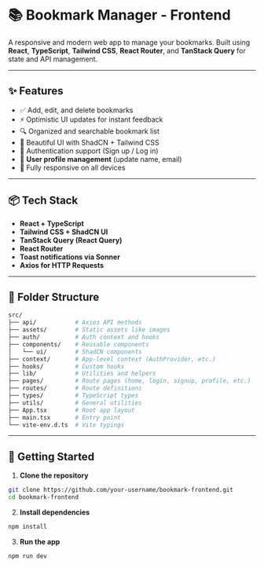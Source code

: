 # 📚 Bookmark Manager - Frontend

A responsive and modern web app to manage your bookmarks. Built using **React**, **TypeScript**, **Tailwind CSS**, **React Router**, and **TanStack Query** for state and API management.

---

## ✨ Features

- ✅ Add, edit, and delete bookmarks
- ⚡ Optimistic UI updates for instant feedback
- 🔍 Organized and searchable bookmark list
- 💅 Beautiful UI with ShadCN + Tailwind CSS
- 🔐 Authentication support (Sign up / Log in)
- 👤 **User profile management** (update name, email)
- 📱 Fully responsive on all devices

---

## 📦 Tech Stack

- **React + TypeScript**
- **Tailwind CSS + ShadCN UI**
- **TanStack Query (React Query)**
- **React Router**
- **Toast notifications via Sonner**
- **Axios for HTTP Requests**

---

## 📁 Folder Structure

```bash
src/
├── api/           # Axios API methods
├── assets/        # Static assets like images
├── auth/          # Auth context and hooks
├── components/    # Reusable components
│   └── ui/        # ShadCN components
├── context/       # App-level context (AuthProvider, etc.)
├── hooks/         # Custom hooks
├── lib/           # Utilities and helpers
├── pages/         # Route pages (home, login, signup, profile, etc.)
├── routes/        # Route definitions
├── types/         # TypeScript types
├── utils/         # General utilities
├── App.tsx        # Root app layout
├── main.tsx       # Entry point
└── vite-env.d.ts  # Vite typings
```
---

## 🚀 Getting Started

1. **Clone the repository**

```bash
git clone https://github.com/your-username/bookmark-frontend.git
cd bookmark-frontend
```

2. **Install dependencies**

```bash
npm install
```

3. **Run the app**
```bash
npm run dev
```
